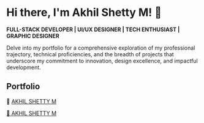 # Hi there, I'm Akhil Shetty M! 👋

**FULL-STACK DEVELOPER | UI/UX DESIGNER | TECH ENTHUSIAST | GRAPHIC DESIGNER**

Delve into my portfolio for a comprehensive exploration of my professional trajectory, technical proficiencies, and the breadth of projects that underscore my commitment to innovation, design excellence, and impactful development.

## Portfolio

🔗 [AKHIL SHETTY M](https://akhilshettym.vercel.app)

<a href="https://akhilshettym.vercel.app" target="_blank">🔗 AKHIL SHETTY M</a>
